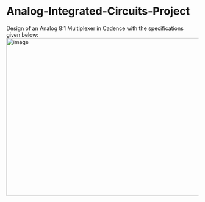 # Analog-Integrated-Circuits-Project
Design of an Analog 8:1 Multiplexer in Cadence with the specifications given below:\
<img width="803" height="413" alt="image" src="https://github.com/user-attachments/assets/d6f99d64-9ad4-443f-a9a5-8dc11d5961e3" />


